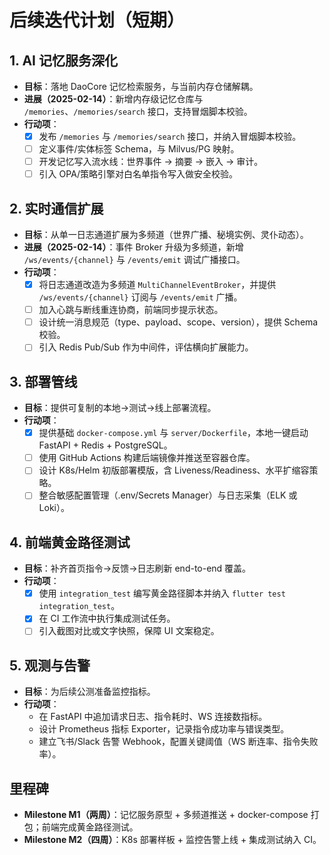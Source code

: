 # 后续迭代计划（短期）

## 1. AI 记忆服务深化
- **目标**：落地 DaoCore 记忆检索服务，与当前内存仓储解耦。
- **进展（2025-02-14）**：新增内存级记忆仓库与 `/memories`、`/memories/search` 接口，支持冒烟脚本校验。
- **行动项**：
  - [x] 发布 `/memories` 与 `/memories/search` 接口，并纳入冒烟脚本校验。
  - [ ] 定义事件/实体标签 Schema，与 Milvus/PG 映射。
  - [ ] 开发记忆写入流水线：世界事件 → 摘要 → 嵌入 → 审计。
  - [ ] 引入 OPA/策略引擎对白名单指令写入做安全校验。

## 2. 实时通信扩展
- **目标**：从单一日志通道扩展为多频道（世界广播、秘境实例、灵仆动态）。
- **进展（2025-02-14）**：事件 Broker 升级为多频道，新增 `/ws/events/{channel}` 与 `/events/emit` 调试广播接口。
- **行动项**：
  - [x] 将日志通道改造为多频道 `MultiChannelEventBroker`，并提供 `/ws/events/{channel}` 订阅与 `/events/emit` 广播。
  - [ ] 加入心跳与断线重连协商，前端同步提示状态。
  - [ ] 设计统一消息规范（type、payload、scope、version），提供 Schema 校验。
  - [ ] 引入 Redis Pub/Sub 作为中间件，评估横向扩展能力。

## 3. 部署管线
- **目标**：提供可复制的本地→测试→线上部署流程。
- **行动项**：
  - [x] 提供基础 `docker-compose.yml` 与 `server/Dockerfile`，本地一键启动 FastAPI + Redis + PostgreSQL。
  - [ ] 使用 GitHub Actions 构建后端镜像并推送至容器仓库。
  - [ ] 设计 K8s/Helm 初版部署模版，含 Liveness/Readiness、水平扩缩容策略。
  - [ ] 整合敏感配置管理（.env/Secrets Manager）与日志采集（ELK 或 Loki）。

## 4. 前端黄金路径测试
- **目标**：补齐首页指令→反馈→日志刷新 end-to-end 覆盖。
- **行动项**：
  - [x] 使用 `integration_test` 编写黄金路径脚本并纳入 `flutter test integration_test`。
  - [x] 在 CI 工作流中执行集成测试任务。
  - [ ] 引入截图对比或文字快照，保障 UI 文案稳定。

## 5. 观测与告警
- **目标**：为后续公测准备监控指标。
- **行动项**：
  - 在 FastAPI 中追加请求日志、指令耗时、WS 连接数指标。
  - 设计 Prometheus 指标 Exporter，记录指令成功率与错误类型。
  - 建立飞书/Slack 告警 Webhook，配置关键阈值（WS 断连率、指令失败率）。

## 里程碑
- **Milestone M1（两周）**：记忆服务原型 + 多频道推送 + docker-compose 打包；前端完成黄金路径测试。
- **Milestone M2（四周）**：K8s 部署样板 + 监控告警上线 + 集成测试纳入 CI。
